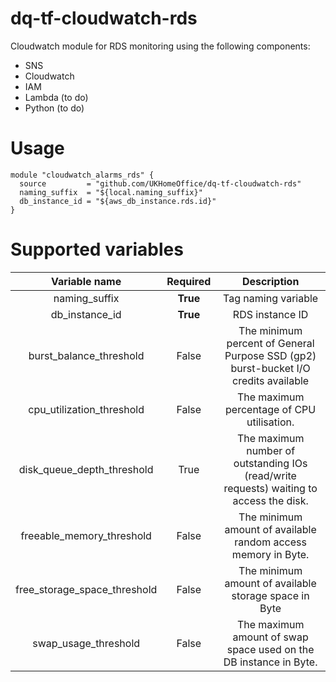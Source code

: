 # dq-tf-cloudwatch-rds

Cloudwatch module for RDS monitoring using the following components:

- SNS
- Cloudwatch
- IAM
- Lambda (to do)
- Python (to do)

# Usage

```
module "cloudwatch_alarms_rds" {
  source         = "github.com/UKHomeOffice/dq-tf-cloudwatch-rds"
  naming_suffix  = "${local.naming_suffix}"
  db_instance_id = "${aws_db_instance.rds.id}"
}
```

# Supported variables

| Variable name | Required | Description |
| :---: | :---: | :---: |
| naming_suffix | __True__ | Tag naming variable |
| db_instance_id | __True__ | RDS instance ID |
| burst_balance_threshold | False | The minimum percent of General Purpose SSD (gp2) burst-bucket I/O credits available |
| cpu_utilization_threshold | False | The maximum percentage of CPU utilisation. |
| disk_queue_depth_threshold | True | The maximum number of outstanding IOs (read/write requests) waiting to access the disk. |
| freeable_memory_threshold | False | The minimum amount of available random access memory in Byte. |
| free_storage_space_threshold | False | The minimum amount of available storage space in Byte |
| swap_usage_threshold | False | The maximum amount of swap space used on the DB instance in Byte. |
